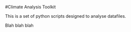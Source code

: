 #Climate Analysis Toolkit

This is a set of python scripts designed to analyse datafiles.

Blah blah blah
